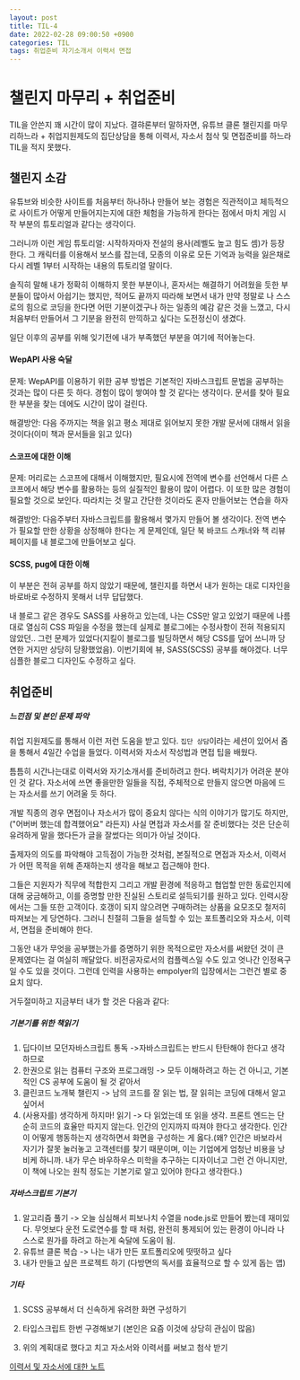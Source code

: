 ```yaml
---
layout: post
title: TIL-4
date: 2022-02-28 09:00:50 +0900
categories: TIL
tags: 취업준비 자기소개서 이력서 면접
---
```






# 챌린지 마무리 + 취업준비



TIL을 안쓴지 꽤 시간이 많이 지났다. 결햐론부터 말하자면, 유튜브 클론 챌린지를 마무리하느라 + 취업지원제도의 집단상담을 통해 이력서, 자소서 첨삭 및 면접준비를 하느라 TIL을 적지 못했다.





## 챌린지 소감

유튜브와 비슷한 사이트를 처음부터 하나하나 만들어 보는 경험은 직관적이고 체득적으로 사이트가 어떻게 만들어지는지에 대한 체험을 가능하게 한다는 점에서 마치 게임 시작 부분의 튜토리얼과 같다는 생각이다.

그러니까 이런 게임 튜토리얼: 시작하자마자 전설의 용사(레벨도 높고 힘도 셈)가 등장한다. 그 캐릭터를 이용해서 보스를 잡는데, 모종의 이유로 모든 기억과 능력을 잃은채로 다시 레벨 1부터 시작하는 내용의 튜토리얼 말이다.

솔직히 말해 내가 정확히 이해하지 못한 부분이나, 혼자서는 해결하기 어려웠을 듯한 부분들이 많아서 아쉽기는 했지만, 적어도 끝까지 따라해 보면서 내가 만약 정말로 나 스스로의 힘으로 코딩을 한다면 어떤 기분이겠구나 하는 일종의 예감 같은 것을 느꼈고, 다시 처음부터 만들어서 그 기분을 완전히 만끽하고 싶다는 도전정신이 생겼다.

 

일단 이후의 공부를 위해 잊기전에 내가 부족했던 부분을 여기에 적어놓는다.

#### WepAPI 사용 숙달

문제: WepAPI를 이용하기 위한 공부 방법은 기본적인 자바스크립트 문법을 공부하는 것과는 많이 다른 듯 하다. 경험이 많이 쌓여야 할 것 같다는 생각이다. 문서를 찾아 필요한 부분을 찾는 데에도 시간이 많이 걸린다.

해결방안: 다음 주까지는 책을 읽고 평소 제대로 읽어보지 못한 개발 문서에 대해서 읽을 것이다(이미 책과 문서들을 읽고 있다)

#### 스코프에 대한 이해

문제: 머리로는 스코프에 대해서 이해했지만, 필요시에 전역에 변수를 선언해서 다른 스코프에서 해당 변수를 활용하는 등의 실질적인 활용이 많이 어렵다. 이 또한 많은 경험이 필요할 것으로 보인다. 따라치는 것 말고 간단한 것이라도 혼자 만들어보는 연습을 하자



해결방안: 다음주부터 자바스크립트를 활용해서 몇가지 만들어 볼 생각이다. 전역 변수가 필요할 만한 상황을 상정해야 한다는 게 문제인데, 일단 북 바코드 스캐너와 책 리뷰 페이지를 내 블로그에 만들어보고 싶다.



#### SCSS, pug에 대한 이해

이 부분은 전혀 공부를 하지 않았기 때문에, 챌린지를 하면서 내가 원하는 대로 디자인을 바로바로 수정하지 못해서 너무 답답했다.

내 블로그 같은 경우도 SASS를 사용하고 있는데, 나는 CSS만 알고 있었기 때문에 나름대로 열심히 CSS 파일을 수정을 했는데 실제로 블로그에는 수정사항이 전혀 적용되지 않았던.. 그런 문제가 있었다(지킬이 블로그를 빌딩하면서 해당 CSS를 덮어 쓰니까 당연한 거지만 상당히 당황했었음). 이번기회에 뷰, SASS(SCSS) 공부를 해야겠다. 너무 심플한 블로그 디자인도 수정하고 싶다.



## 취업준비

##### 느낀점 및 본인 문제 파악

취업 지원제도를 통해서 이런 저런 도움을 받고 있다. `집단 상담`이라는 세션이 있어서 줌을 통해서 4일간 수업을 들었다. 이력서와 자소서 작성법과 면접 팁을 배웠다. 

틈틈히 시간나는대로 이력서와 자기소개서를 준비하려고 한다. 벼락치기가 어려운 분야인 것 같다. 자소서에 쓰면 좋을만한 일들을 직접, 주체적으로 만들지 않으면 마음에 드는 자소서를 쓰기 어려울 듯 하다.

개발 직종의 경우 면접이나 자소서가 많이 중요치 않다는 식의 이야기가 많기도 하지만, ("어버버 했는데 합격했어요" 라든지) 사실 면접과 자소서를 잘 준비했다는 것은 단순히 유려하게 말을 했다든가 글을 잘썼다는 의미가 아닐 것이다. 

출제자의 의도를 파악해야 고득점이 가능한 것처럼, 본질적으로 면접과 자소서, 이력서가 어떤 목적을 위해 존재하는지 생각을 해보고 접근해야 한다. 

그들은 지원자가 직무에 적합한지 그리고 개발 환경에 적응하고 협업할 만한 동료인지에 대해 궁금해하고, 이를 증명할 만한 진실된 스토리로 설득되기를 원하고 있다. 인력시장에서는 그들 또한 고객이다. 호갱이 되지 않으려면 구매하려는 상품을 요모조모 철저히 따져보는 게 당연하다. 그러니 친절히 그들을 설득할 수 있는 포트폴리오와 자소서, 이력서, 면접을 준비해야 한다.

그동안 내가 무엇을 공부했는가를 증명하기 위한 목적으로만 자소서를 써왔던 것이 큰 문제였다는 걸 여실히 깨달았다. 비전공자로서의 컴플렉스일 수도 있고 엇나간 인정욕구일 수도 있을 것이다. 그런데 인력을 사용하는  empolyer의 입장에서는 그런건 별로 중요치 않다.

거두절미하고 지금부터 내가 할 것은 다음과 같다:

##### 기본기를 위한 책읽기

1. 딥다이브 모던자바스크립트 통독 ->자바스크립트는 반드시 탄탄해야 한다고 생각하므로
2. 한권으로 읽는 컴퓨터 구조와 프로그래밍 -> 모두 이해하려고 하는 건 아니고, 기본적인 CS 공부에 도움이 될 것 같아서
3. 클린코드 노개북 챌린지 -> 남의 코드를 잘 읽는 법, 잘 읽히는 코딩에 대해서 알고 싶어서
4. (사용자를) 생각하게 하지마! 읽기 -> 다 읽었는데 또 읽을 생각. 프론트 엔드는 단순히 코드의 효율만 따지지 않는다. 인간의 인지까지 따져야 한다고 생각한다. 인간이 어떻게 행동하는지 생각하면서 화면을 구성하는 게 옳다.(왜? 인간은 바보라서 자기가 잘못 눌러놓고 고객센터를 찾기 때문이며, 이는 기업에게 엄청난 비용을 낭비케 하니까. 내가 무슨 바우하우스 미학을 추구하는 디자이너고 그런 건 아니지만, 이 책에 나오는 원칙 정도는 기본기로 알고 있어야 한다고 생각한다.)



##### 자바스크립트 기본기

1. 알고리즘 풀기 -> 오늘 심심해서 피보나치 수열을 node.js로 만들어 봤는데 재미있다. 무엇보다 운전 도로연수를 할 때 처럼, 완전히 통제되어 있는 환경이 아니라 나 스스로 뭔가를 하려고 하는게 숙달에 도움이 됨. 
2. 유튜브 클론 복습 -> 나는 내가 만든 포트폴리오에 떳떳하고 싶다
3. 내가 만들고 싶은 프로젝트 하기 (다방면의 독서를 효율적으로 할 수 있게 돕는 앱)



##### 기타

1. SCSS 공부해서 더 신속하게 유려한 화면 구성하기

2. 타입스크립트 한번 구경해보기 (본인은 요즘 이것에 상당히 관심이 많음)
3. 위의 계획대로 했다고 치고 자소서와 이력서를 써보고 첨삭 받기 

[이력서 및 자소서에 대한 노트]()

